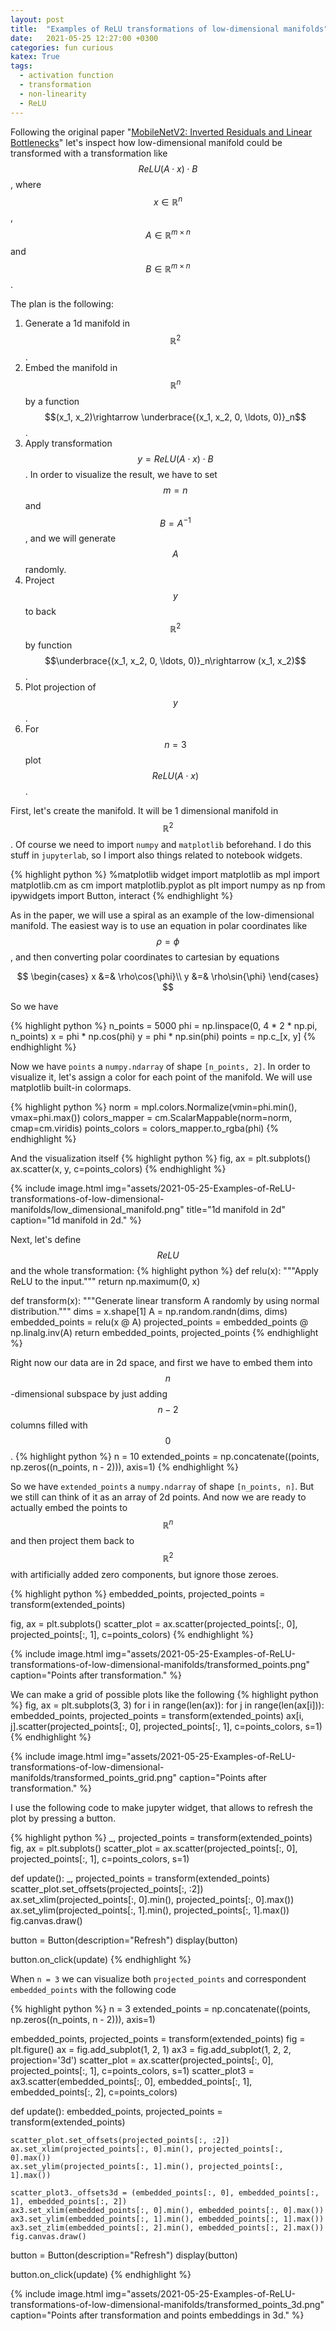 ```yaml
---
layout: post
title:  "Examples of ReLU transformations of low-dimensional manifolds"
date:   2021-05-25 12:27:00 +0300
categories: fun curious
katex: True
tags:
  - activation function
  - transformation
  - non-linearity
  - ReLU
---
```


Following the original paper "[MobileNetV2: Inverted Residuals and Linear Bottlenecks](https://arxiv.org/abs/1801.04381)" let's inspect how low-dimensional manifold could be transformed with a transformation like $$ReLU(A\cdot x)\cdot B$$, where $$x\in\mathbb{R}^n$$, $$A\in\mathbb{R}^{m\times n}$$ and $$B\in\mathbb{R}^{m\times n}$$.

The plan is the following:
1. Generate a 1d manifold in $$\mathbb{R}^2$$.
2. Embed the manifold in $$\mathbb{R}^n$$ by a function $$(x_1, x_2)\rightarrow \underbrace{(x_1, x_2, 0, \ldots, 0)}_n$$.
3. Apply transformation $$y = ReLU(A\cdot x)\cdot B$$. In order to visualize the result, we have to set $$m = n$$ and $$B = A^{-1}$$, and we will generate $$A$$ randomly.
4. Project $$y$$ to back $$\mathbb{R}^2$$ by function $$\underbrace{(x_1, x_2, 0, \ldots, 0)}_n\rightarrow (x_1, x_2)$$.
5. Plot projection of $$y$$.
6. For $$n = 3$$ plot $$ReLU(A\cdot x)$$.

First, let's create the manifold. It will be 1 dimensional manifold in $$\mathbb{R}^2$$. Of course we need to import `numpy` and `matplotlib` beforehand. I do this stuff in `jupyterlab`, so I import also things related to notebook widgets.

{% highlight python %}
%matplotlib widget
import matplotlib as mpl
import matplotlib.cm as cm
import matplotlib.pyplot as plt
import numpy as np
from ipywidgets import Button, interact
{% endhighlight %}

As in the paper, we will use a spiral as an example of the low-dimensional manifold. The easiest way is to use an equation in polar coordinates like $$\rho = \phi$$, and then converting polar coordinates to cartesian by equations

$$
\begin{cases}
x &=& \rho\cos{\phi}\\
y &=& \rho\sin{\phi}
\end{cases}
$$

So we have

{% highlight python %}
n_points = 5000
phi = np.linspace(0, 4 * 2 * np.pi, n_points)
x = phi * np.cos(phi)
y = phi * np.sin(phi)
points = np.c_[x, y]
{% endhighlight %}

Now we have `points` a `numpy.ndarray` of shape `[n_points, 2]`. In order to visualize it, let's assign a color for each point of the manifold. We will use matplotlib built-in colormaps.

{% highlight python %}
norm = mpl.colors.Normalize(vmin=phi.min(), vmax=phi.max())
colors_mapper = cm.ScalarMappable(norm=norm, cmap=cm.viridis)
points_colors = colors_mapper.to_rgba(phi)
{% endhighlight %}

And the visualization itself
{% highlight python %}
fig, ax = plt.subplots()
ax.scatter(x, y, c=points_colors)
{% endhighlight %}

{% include image.html
    img="assets/2021-05-25-Examples-of-ReLU-transformations-of-low-dimensional-manifolds/low_dimensional_manifold.png"
    title="1d manifold in 2d"
    caption="1d manifold in 2d." %}

Next, let's define $$ReLU$$ and the whole transformation:
{% highlight python %}
def relu(x):
    """Apply ReLU to the input."""
    return np.maximum(0, x)

def transform(x):
    """Generate linear transform A randomly by using normal distribution."""
    dims = x.shape[1]
    A = np.random.randn(dims, dims)
    embedded_points = relu(x @ A)
    projected_points = embedded_points @ np.linalg.inv(A)
    return embedded_points, projected_points
{% endhighlight %}


Right now our data are in 2d space, and first we have to embed them into $$n$$-dimensional subspace by just adding $$n - 2$$ columns filled with $$0$$.
{% highlight python %}
n = 10
extended_points = np.concatenate((points, np.zeros((n_points, n - 2))), axis=1)
{% endhighlight %}

So we have `extended_points` a `numpy.ndarray` of shape `[n_points, n]`. But we still can think of it as an array of 2d points. And now we are ready to actually embed the points to $$\mathbb{R}^n$$ and then project them back to $$\mathbb{R}^2$$ with artificially added zero components, but ignore those zeroes.

{% highlight python %}
embedded_points, projected_points = transform(extended_points)

fig, ax = plt.subplots()
scatter_plot = ax.scatter(projected_points[:, 0], projected_points[:, 1], c=points_colors)
{% endhighlight %}

{% include image.html
    img="assets/2021-05-25-Examples-of-ReLU-transformations-of-low-dimensional-manifolds/transformed_points.png"
    caption="Points after transformation." %}

We can make a grid of possible plots like the following
{% highlight python %}
fig, ax = plt.subplots(3, 3)
for i in range(len(ax)):
    for j in range(len(ax[i])):
        embedded_points, projected_points = transform(extended_points)
        ax[i, j].scatter(projected_points[:, 0], projected_points[:, 1], c=points_colors, s=1)
{% endhighlight %}

{% include image.html
    img="assets/2021-05-25-Examples-of-ReLU-transformations-of-low-dimensional-manifolds/transformed_points_grid.png"
    caption="Points after transformation." %}

I use the following code to make jupyter widget, that allows to refresh the plot by pressing a button.

{% highlight python %}
_, projected_points = transform(extended_points)
fig, ax = plt.subplots()
scatter_plot = ax.scatter(projected_points[:, 0], projected_points[:, 1], c=points_colors, s=1)


def update():
    _, projected_points = transform(extended_points)
    scatter_plot.set_offsets(projected_points[:, :2])
    ax.set_xlim(projected_points[:, 0].min(), projected_points[:, 0].max())
    ax.set_ylim(projected_points[:, 1].min(), projected_points[:, 1].max())
    fig.canvas.draw()
    
button = Button(description="Refresh")
display(button)

button.on_click(update)
{% endhighlight %}

When `n = 3` we can visualize both `projected_points` and correspondent `embedded_points` with the following code

{% highlight python %}
n = 3
extended_points = np.concatenate((points, np.zeros((n_points, n - 2))), axis=1)

embedded_points, projected_points = transform(extended_points)
fig = plt.figure()
ax = fig.add_subplot(1, 2, 1)
ax3 = fig.add_subplot(1, 2, 2, projection='3d')
scatter_plot = ax.scatter(projected_points[:, 0], projected_points[:, 1], c=points_colors, s=1)
scatter_plot3 = ax3.scatter(embedded_points[:, 0], embedded_points[:, 1], embedded_points[:, 2], c=points_colors)

def update():
    embedded_points, projected_points = transform(extended_points)
    
    scatter_plot.set_offsets(projected_points[:, :2])
    ax.set_xlim(projected_points[:, 0].min(), projected_points[:, 0].max())
    ax.set_ylim(projected_points[:, 1].min(), projected_points[:, 1].max())
    
    scatter_plot3._offsets3d = (embedded_points[:, 0], embedded_points[:, 1], embedded_points[:, 2])
    ax3.set_xlim(embedded_points[:, 0].min(), embedded_points[:, 0].max())
    ax3.set_ylim(embedded_points[:, 1].min(), embedded_points[:, 1].max())
    ax3.set_zlim(embedded_points[:, 2].min(), embedded_points[:, 2].max())
    fig.canvas.draw()
    
button = Button(description="Refresh")
display(button)

button.on_click(update)
{% endhighlight %}

{% include image.html
    img="assets/2021-05-25-Examples-of-ReLU-transformations-of-low-dimensional-manifolds/transformed_points_3d.png"
    caption="Points after transformation and points embeddings in 3d." %}